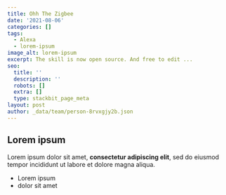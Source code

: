 ```yaml
---
title: Ohh The Zigbee
date: '2021-08-06'
categories: []
tags:
  - Alexa
  - lorem-ipsum
image_alt: lorem-ipsum
excerpt: The skill is now open source. And free to edit ...
seo:
  title: ''
  description: ''
  robots: []
  extra: []
  type: stackbit_page_meta
layout: post
author: _data/team/person-8rvxgjy2b.json
---
```

## Lorem ipsum

Lorem ipsum dolor sit amet, **consectetur adipiscing elit**, sed do eiusmod tempor incididunt ut labore et dolore magna aliqua.

- Lorem ipsum
- dolor sit amet